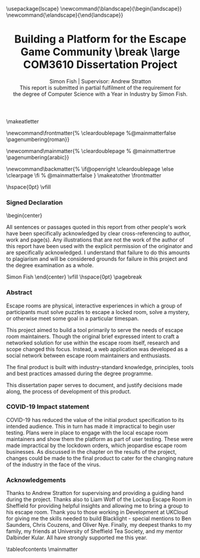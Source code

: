 ﻿---
title: Building a Platform for the Escape Game Community \break
  \large COM3610 Dissertation Project
subtitle: 
author: |
  Simon Fish | Supervisor: Andrew Stratton \
  This report is submitted in partial fulfilment of the requirement for \
  the degree of Computer Science with a Year in Industry by Simon Fish.
geometry: margin=1in
papersize: a4
links-as-notes: true
bibliography: [bibliography.bib]
link-citations: true
table-of-contents: true
documentclass: report
header-includes: |
  \usepackage{lscape}
  \newcommand{\blandscape}{\begin{landscape}}
  \newcommand{\elandscape}{\end{landscape}}
---
\makeatletter

\newcommand\frontmatter{%
    \cleardoublepage
  %\@mainmatterfalse
  \pagenumbering{roman}}

\newcommand\mainmatter{%
    \cleardoublepage
 % \@mainmattertrue
  \pagenumbering{arabic}}

\newcommand\backmatter{%
  \if@openright
    \cleardoublepage
  \else
    \clearpage
  \fi
 % \@mainmatterfalse
   }
\makeatother
\frontmatter
<!-- First page -->
\hspace{0pt}
\vfill
### Signed Declaration

\begin{center}

All sentences or passages quoted in this report from other people's work have
been specifically acknowledged by clear cross-referencing to author, work and
page(s). Any illustrations that are not the work of the author of this report
have been used with the explicit permission of the originator and are
specifically acknowledged. I understand that failure to do this amounts to
plagiarism and will be considered grounds for failure in this project and the
degree examination as a whole.

Simon Fish
\end{center}
\vfill
\hspace{0pt}
\pagebreak
<!-- Abstract -->
<!--
This should be two or three short paragraphs (100-150 words total), summarising
the dissertation. It is important that this is not just a restatement of the
original project outline. A suggested flow is background, project aims and main
achievements. A bad abstract would have a final paragraph that just said "the
achievements will be described" - this is useless, as it says nothing. From the
abstract a reader should be able to ascertain if the project is of interest to
them and presents results of which they would like to know more details.
-->
### Abstract

<!-- - explain topic -->
Escape rooms are physical, interactive experiences in which a group of
participants must solve puzzles to escape a locked room, solve a mystery, or
otherwise meet some goal in a particular timespan.
<!-- - explain content -->
This project aimed to build a tool primarily to serve the needs of escape room
maintainers. Though the original brief expressed intent to craft a networked
solution for use within the escape room itself, research and scope changed this
focus. Instead, a web application was developed as a social network between
escape room maintainers and enthusiasts.
<!-- - explain highlights -->
The final product is built with industry-standard knowledge, principles, tools
and best practices amassed during the degree programme. 
<!-- - explain purpose of paper -->
This dissertation paper serves to document, and justify decisions made along,
the process of development of this product.

### COVID-19 Impact statement

COVID-19 has reduced the value of the initial product specification to its
intended audience. This in turn has made it impractical to begin user testing.
Plans were in place to engage with the local escape room maintainers and show
them the platform as part of user testing. These were made impractical by the
lockdown orders, which jeopardise escape room businesses. As discussed in the
chapter on the results of the project, changes could be made to the final
product to cater for the changing nature of the industry in the face of the
virus.

### Acknowledgements

Thanks to Andrew Stratton for supervising and providing a guiding hand during
the project. Thanks also to Liam Woff of the Lockup Escape Room in Sheffield for
providing helpful insights and allowing me to bring a group to his escape room.
Thank you to those working in Development at UKCloud for giving me the skills
needed to build Blacklight - special mentions to Ben Saunders, Chris Couzens,
and Oliver Nye. Finally, my deepest thanks to my family, my friends at
University of Sheffield Tea Society, and my mentor Dalbinder Kular. All have
strongly supported me this year.

<!-- Contents -->
\tableofcontents
\mainmatter